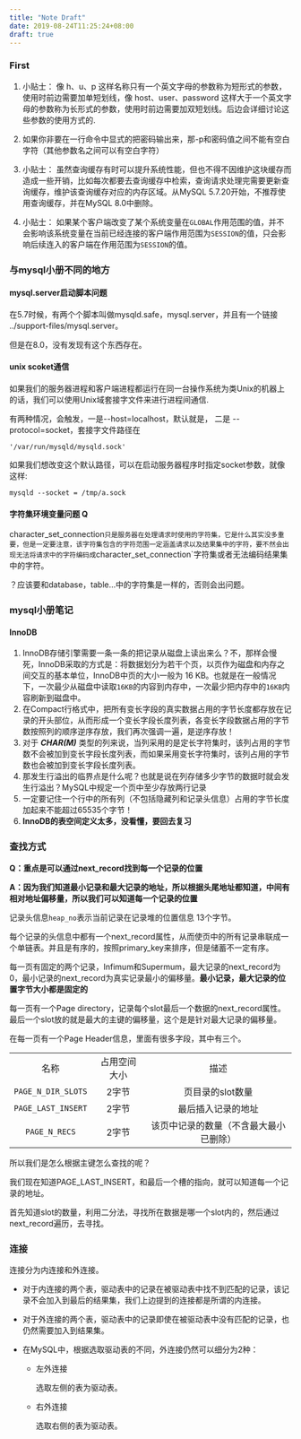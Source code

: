 ```yaml
---
title: "Note Draft"
date: 2019-08-24T11:25:24+08:00
draft: true
---
```


### First

1. 小贴士： 像 h、u、p 这样名称只有一个英文字母的参数称为短形式的参数，使用时前边需要加单短划线，像 host、user、password 这样大于一个英文字母的参数称为长形式的参数，使用时前边需要加双短划线。后边会详细讨论这些参数的使用方式的.

2. 如果你非要在一行命令中显式的把密码输出来，那-p和密码值之间不能有空白字符（其他参数名之间可以有空白字符）

3. 小贴士： 虽然查询缓存有时可以提升系统性能，但也不得不因维护这块缓存而造成一些开销，比如每次都要去查询缓存中检索，查询请求处理完需要更新查询缓存，维护该查询缓存对应的内存区域。从MySQL 5.7.20开始，不推荐使用查询缓存，并在MySQL 8.0中删除。

4. 小贴士： 如果某个客户端改变了某个系统变量在`GLOBAL`作用范围的值，并不会影响该系统变量在当前已经连接的客户端作用范围为`SESSION`的值，只会影响后续连入的客户端在作用范围为`SESSION`的值。

### 与mysql小册不同的地方

#### mysql.server启动脚本问题

在5.7时候，有两个个脚本叫做mysqld.safe，mysql.server，并且有一个链接 ../support-files/mysql.server。

但是在8.0，没有发现有这个东西存在。

#### unix scoket通信

如果我们的服务器进程和客户端进程都运行在同一台操作系统为类Unix的机器上的话，我们可以使用Unix域套接字文件来进行进程间通信.

有两种情况，会触发，一是--host=localhost，默认就是， 二是 --protocol=socket，套接字文件路径在

`'/var/run/mysqld/mysqld.sock'`

如果我们想改变这个默认路径，可以在启动服务器程序时指定socket参数，就像这样:

`mysqld --socket = /tmp/a.sock`

#### 字符集环境变量问题	Q

character_set_connection`只是服务器在处理请求时使用的字符集，它是什么其实没多重要，但是一定要注意，该字符集包含的字符范围一定涵盖请求以及结果集中的字符，要不然会出现无法将请求中的字符编码成`character_set_connection`字符集或者无法编码结果集中的字符。

？应该要和database，table...中的字符集是一样的，否则会出问题。

### mysql小册笔记

#### InnoDB

1. InnoDB存储引擎需要一条一条的把记录从磁盘上读出来么？不，那样会慢死，InnoDB采取的方式是：将数据划分为若干个页，以页作为磁盘和内存之间交互的基本单位，InnoDB中页的大小一般为 16 KB。也就是在一般情况下，一次最少从磁盘中读取`16KB`的内容到内存中，一次最少把内存中的`16KB`内容刷新到磁盘中。
2. 在Compact行格式中，把所有变长字段的真实数据占用的字节长度都存放在记录的开头部位，从而形成一个变长字段长度列表，各变长字段数据占用的字节数按照列的顺序逆序存放，我们再次强调一遍，是逆序存放！
3. 对于 ***CHAR(M)*** 类型的列来说，当列采用的是定长字符集时，该列占用的字节数不会被加到变长字段长度列表，而如果采用变长字符集时，该列占用的字节数也会被加到变长字段长度列表。
4. 那发生行溢出的临界点是什么呢？也就是说在列存储多少字节的数据时就会发生行溢出？MySQL中规定一个页中至少存放两行记录
5. 一定要记住一个行中的所有列（不包括隐藏列和记录头信息）占用的字节长度加起来不能超过65535个字节！
6. **InnoDB的表空间定义太多，没看懂，要回去复习**

### 查找方式

**Q：重点是可以通过next_record找到每一个记录的位置**

**A：因为我们知道最小记录和最大记录的地址，所以根据头尾地址都知道，中间有相对地址偏移量，所以我们可以知道每一个记录的位置**

记录头信息`heap_no`表示当前记录在记录堆的位置信息 13个字节。

每个记录的头信息中都有一个next_record属性，从而使页中的所有记录串联成一个单链表。并且是有序的，按照primary_key来排序，但是储蓄不一定有序。

每一页有固定的两个记录，Infimum和Supermum，最大记录的next_record为0，最小记录的next_record为真实记录最小的偏移量。**最小记录，最大记录的位置字节大小都是固定的**

每一页有一个Page directory，记录每个slot最后一个数据的next_record属性。最后一个slot放的就是最大的主键的偏移量，这个是是针对最大记录的偏移量。

在每一页有一个Page Header信息，里面有很多字段，其中有三个。

|                    |              |                                        |
| :----------------: | :----------: | :------------------------------------: |
|        名称        | 占用空间大小 |                  描述                  |
| `PAGE_N_DIR_SLOTS` |    2字节     |            页目录的slot数量            |
| `PAGE_LAST_INSERT` |    2字节     |           最后插入记录的地址           |
|   `PAGE_N_RECS`    |    2字节     | 该页中记录的数量（不含最大最小已删除） |

所以我们是怎么根据主键怎么查找的呢？

我们现在知道PAGE_LAST_INSERT，和最后一个槽的指向，就可以知道每一个记录的地址。

首先知道slot的数量，利用二分法，寻找所在数据是哪一个slot内的，然后通过next_record遍历，去寻找。

### 连接

连接分为内连接和外连接。

- 对于内连接的两个表，驱动表中的记录在被驱动表中找不到匹配的记录，该记录不会加入到最后的结果集，我们上边提到的连接都是所谓的内连接。

- 对于外连接的两个表，驱动表中的记录即使在被驱动表中没有匹配的记录，也仍然需要加入到结果集。

- 在MySQL中，根据选取驱动表的不同，外连接仍然可以细分为2种：
  - 左外连接

    选取左侧的表为驱动表。

  - 右外连接

    选取右侧的表为驱动表。

